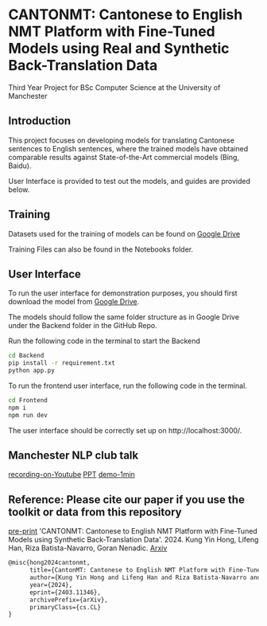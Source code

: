 # CANTONMT: Cantonese to English NMT Platform with Fine-Tuned Models using Real and Synthetic Back-Translation Data

Third Year Project for BSc Computer Science at the University of Manchester

## Introduction
This project focuses on developing models for translating Cantonese sentences to English sentences, where the trained models have obtained comparable results against State-of-the-Art commercial models (Bing, Baidu).

User Interface is provided to test out the models, and guides are provided below.


## Training
Datasets used for the training of models can be found on [Google Drive](https://drive.google.com/drive/folders/1fPvprgaZib-3LwvoXO__MeSo3VMErsor?usp=drive_link)

Training Files can also be found in the Notebooks folder.

## User Interface
To run the user interface for demonstration purposes, you should first download the model from [Google Drive](https://drive.google.com/drive/folders/1S53nHDP8Sc9n378-WilFB-yFOeGguFCl).  

The models should follow the same folder structure as in Google Drive under the Backend folder in the GitHub Repo.

Run the following code in the terminal to start the Backend

```bash
cd Backend
pip install -r requirement.txt
python app.py
```

To run the frontend user interface, run the following code in the terminal.

```bash
cd Frontend
npm i
npm run dev
```
The user interface should be correctly set up on http://localhost:3000/.

## Manchester NLP club talk
[recording-on-Youtube](https://youtu.be/KDdGua2wQOU)
[PPT](https://docs.google.com/presentation/d/1sp2Wn9t1zT-2DQFOpwlKyhiZCXnzC5tGqGfqQA9OuNY/edit?usp=drive_link  )
[demo-1min](https://youtu.be/s8P5fJjS7Ls?si=KWHOEfoOlAsDqa1l)

## Reference: Please cite our paper if you use the toolkit or data from this repository
[pre-print](https://github.com/kenrickkung/CantoneseTranslation/blob/main/view-CantonMT_v1.pdf)
'CANTONMT: Cantonese to English NMT Platform with Fine-Tuned Models using Synthetic Back-Translation Data'. 2024. 
Kung Yin Hong, Lifeng Han, Riza Batista-Navarro, Goran Nenadic. [Arxiv](https://arxiv.org/abs/2403.11346)

```latex
@misc{hong2024cantonmt,
      title={CantonMT: Cantonese to English NMT Platform with Fine-Tuned Models Using Synthetic Back-Translation Data}, 
      author={Kung Yin Hong and Lifeng Han and Riza Batista-Navarro and Goran Nenadic},
      year={2024},
      eprint={2403.11346},
      archivePrefix={arXiv},
      primaryClass={cs.CL}
}
```



